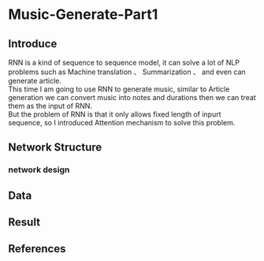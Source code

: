 # Music-Generate-Part1

## Introduce
RNN is a kind of sequence to sequence model, it can solve a lot of NLP problems such as  Machine translation 、 Summarization 、
and even can generate article. <br> This time I am going to use RNN to generate music, similar to Article generation we can convert music
into notes and durations then we can treat them as the input of RNN. <br>
But the problem of RNN is that it only allows fixed length of inpurt sequence, so I introduced Attention mechanism to solve this problem.



## Network Structure

### network design

## Data

## Result

## References
